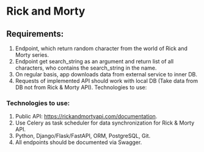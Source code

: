 # Rick and Morty

## Requirements:

1. Endpoint, which return random character from the world of Rick and Morty series.
2. Endpoint get search_string as an argument and return list of all characters, who contains the search_string in the name.
3. On regular basis, app downloads data from external service to inner DB.
4. Requests of implemented API should work with local DB (Take data from DB not from Rick & Morty API).
Technologies to use:


### Technologies to use:


1. Public API: https://rickandmortyapi.com/documentation.
2. Use Celery as task scheduler for data synchronization for Rick & Morty API.
3. Python, Django/Flask/FastAPI, ORM, PostgreSQL, Git.
4. All endpoints should be documented via Swagger.


